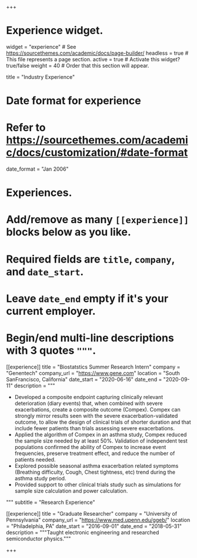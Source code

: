 +++
# Experience widget.
widget = "experience"  # See https://sourcethemes.com/academic/docs/page-builder/
headless = true  # This file represents a page section.
active = true  # Activate this widget? true/false
weight = 40  # Order that this section will appear.

title = "Industry Experience"


# Date format for experience
#   Refer to https://sourcethemes.com/academic/docs/customization/#date-format
date_format = "Jan 2006"

# Experiences.
#   Add/remove as many `[[experience]]` blocks below as you like.
#   Required fields are `title`, `company`, and `date_start`.
#   Leave `date_end` empty if it's your current employer.
#   Begin/end multi-line descriptions with 3 quotes `"""`.
[[experience]]
  title = "Biostatstics Summer Research Intern"
  company = "Genentech"
  company_url = "https://www.gene.com"
  location = "South SanFrancisco, California"
  date_start = "2020-06-16"
  date_end = "2020-09-11"
  description = """
  
  * Developed a composite endpoint capturing clinically relevant deterioration (diary events) that, when combined with severe exacerbations, create a composite outcome (Compex). Compex can strongly mirror results seen with the severe exacerbation-validated outcome, to allow the design of clinical trials of shorter duration and that include fewer patients than trials assessing severe exacerbations. 
  * Applied the algorithm of Compex in an asthma study, Compex reduced the sample size needed by at least 50%. Validation of independent test populations confirmed the ability of Compex to increase event frequencies, preserve treatment effect, and reduce the number of patients needed.
  * Explored possible seasonal asthma exacerbation related symptoms (Breathing difficulty, Cough, Chest tightness, etc) trend during the asthma study period.
  * Provided support to other clinical trials study such as simulations for sample size calculation and power calculation.


  
  """
subtitle = "Research Experience"

[[experience]]
  title = "Graduate Researcher"
  company = "University of Pennsylvania"
  company_url = "https://www.med.upenn.edu/ggeb/"
  location = "Philadelphia, PA"
  date_start = "2016-09-01"
  date_end = "2018-05-31"
  description = """Taught electronic engineering and researched semiconductor physics."""

+++
